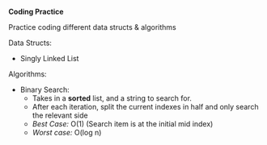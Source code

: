 **Coding Practice**

Practice coding different data structs & algorithms

Data Structs:
- Singly Linked List




Algorithms:
- Binary Search: 
    * Takes in a **sorted** list, and a string to search for.
    * After each iteration, split the current indexes in half and only search the relevant side
    * *Best Case:* O(1) (Search item is at the initial mid index)
    * *Worst case:* O(log n) 
    